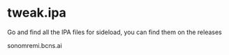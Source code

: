 # tweak.ipa

Go and find all the IPA files for sideload,
you can find them on the releases

sonomremi.bcns.ai
